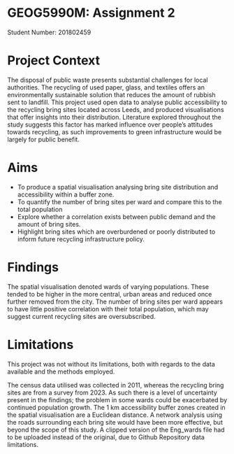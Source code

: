 # GEOG5990M: Assignment 2

Student Number: 201802459

# Project Context

The disposal of public waste presents substantial challenges for local authorities. The recycling of used paper, glass, and textiles offers an environmentally sustainable solution that reduces the amount of rubbish sent to landfill. This project used open data to analyse public accessibility to the recycling bring sites located across Leeds, and produced visualisations that offer insights into their distribution. Literature explored throughout the study suggests this factor has marked influence over people’s attitudes towards recycling, as such improvements to green infrastructure would be largely for public benefit. 

# Aims 

- To produce a spatial visualisation analysing bring site distribution and accessibility within a buffer zone. 
- To quantify the number of bring sites per ward and compare this to the total population 
- Explore whether a correlation exists between public demand and the amount of bring sites. 
- Highlight bring sites which are overburdened or poorly distributed to inform future recycling infrastructure policy. 

# Findings 

The spatial visualisation denoted wards of varying populations. These tended to be higher in the more central, urban areas and reduced once further removed from the city. The number of bring sites per ward appears to have little positive correlation with their total population, which may suggest current recycling sites are oversubscribed. 

# Limitations 

This project was not without its limitations, both with regards to the data available and the methods employed. 

The census data utilised was collected in 2011, whereas the recycling bring sites are from a survey from 2023. As such there is a level of uncertainty present in the findings; the problem in some wards could be exacerbated by continued population growth. 
The 1 km accessibility buffer zones created in the spatial visualisation are a Euclidean distance. A network analysis using the roads surrounding each bring site would have been more effective, but beyond the scope of this study. 
A clipped version of the Eng_wards file had to be uploaded instead of the original, due to Github Repository data limitations. 



